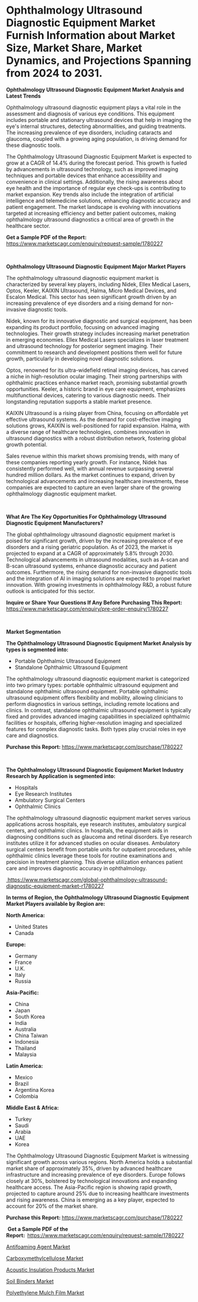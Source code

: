<p><h1>Ophthalmology Ultrasound Diagnostic Equipment Market Furnish Information about Market Size, Market Share, Market Dynamics, and Projections Spanning from 2024 to 2031.</h1></p><p><strong>Ophthalmology Ultrasound Diagnostic Equipment Market Analysis and Latest Trends</strong></p>
<p><p>Ophthalmology ultrasound diagnostic equipment plays a vital role in the assessment and diagnosis of various eye conditions. This equipment includes portable and stationary ultrasound devices that help in imaging the eye's internal structures, detecting abnormalities, and guiding treatments. The increasing prevalence of eye disorders, including cataracts and glaucoma, coupled with a growing aging population, is driving demand for these diagnostic tools.</p><p>The Ophthalmology Ultrasound Diagnostic Equipment Market is expected to grow at a CAGR of 14.4% during the forecast period. This growth is fueled by advancements in ultrasound technology, such as improved imaging techniques and portable devices that enhance accessibility and convenience in clinical settings. Additionally, the rising awareness about eye health and the importance of regular eye check-ups is contributing to market expansion. Key trends also include the integration of artificial intelligence and telemedicine solutions, enhancing diagnostic accuracy and patient engagement. The market landscape is evolving with innovations targeted at increasing efficiency and better patient outcomes, making ophthalmology ultrasound diagnostics a critical area of growth in the healthcare sector.</p></p>
<p><strong>Get a Sample PDF of the Report:&nbsp;</strong> <a href="https://www.marketscagr.com/enquiry/request-sample/1780227?utm_campaign=1546&utm_medium=2&utm_source=Github&utm_content=ia&utm_term=09102024&utm_id=ophthalmology-ultrasound-diagnostic-equipment">https://www.marketscagr.com/enquiry/request-sample/1780227</a></p>
<p>&nbsp;</p>
<p><strong>Ophthalmology Ultrasound Diagnostic Equipment Major Market Players</strong></p>
<p><p>The ophthalmology ultrasound diagnostic equipment market is characterized by several key players, including Nidek, Ellex Medical Lasers, Optos, Keeler, KAIXIN Ultrasound, Halma, Micro Medical Devices, and Escalon Medical. This sector has seen significant growth driven by an increasing prevalence of eye disorders and a rising demand for non-invasive diagnostic tools.</p><p>Nidek, known for its innovative diagnostic and surgical equipment, has been expanding its product portfolio, focusing on advanced imaging technologies. Their growth strategy includes increasing market penetration in emerging economies. Ellex Medical Lasers specializes in laser treatment and ultrasound technology for posterior segment imaging. Their commitment to research and development positions them well for future growth, particularly in developing novel diagnostic solutions.</p><p>Optos, renowned for its ultra-widefield retinal imaging devices, has carved a niche in high-resolution ocular imaging. Their strong partnerships with ophthalmic practices enhance market reach, promising substantial growth opportunities. Keeler, a historic brand in eye care equipment, emphasizes multifunctional devices, catering to various diagnostic needs. Their longstanding reputation supports a stable market presence.</p><p>KAIXIN Ultrasound is a rising player from China, focusing on affordable yet effective ultrasound systems. As the demand for cost-effective imaging solutions grows, KAIXIN is well-positioned for rapid expansion. Halma, with a diverse range of healthcare technologies, combines innovation in ultrasound diagnostics with a robust distribution network, fostering global growth potential.</p><p>Sales revenue within this market shows promising trends, with many of these companies reporting yearly growth. For instance, Nidek has consistently performed well, with annual revenue surpassing several hundred million dollars. As the market continues to expand, driven by technological advancements and increasing healthcare investments, these companies are expected to capture an even larger share of the growing ophthalmology diagnostic equipment market.</p></p>
<p>&nbsp;</p>
<p><strong>What Are The Key Opportunities For Ophthalmology Ultrasound Diagnostic Equipment Manufacturers?</strong></p>
<p><p>The global ophthalmology ultrasound diagnostic equipment market is poised for significant growth, driven by the increasing prevalence of eye disorders and a rising geriatric population. As of 2023, the market is projected to expand at a CAGR of approximately 5.8% through 2030. Technological advancements in ultrasound modalities, such as A-scan and B-scan ultrasound systems, enhance diagnostic accuracy and patient outcomes. Furthermore, the rising demand for non-invasive diagnostic tools and the integration of AI in imaging solutions are expected to propel market innovation. With growing investments in ophthalmology R&D, a robust future outlook is anticipated for this sector.</p></p>
<p><strong>Inquire or Share Your Questions If Any Before Purchasing This Report:</strong> <a href="https://www.marketscagr.com/enquiry/pre-order-enquiry/1780227?utm_campaign=1546&utm_medium=2&utm_source=Github&utm_content=ia&utm_term=09102024&utm_id=ophthalmology-ultrasound-diagnostic-equipment">https://www.marketscagr.com/enquiry/pre-order-enquiry/1780227</a></p>
<p>&nbsp;</p>
<p><strong>Market Segmentation</strong></p>
<p><strong>The Ophthalmology Ultrasound Diagnostic Equipment Market Analysis by types is segmented into:</strong></p>
<p><ul><li>Portable Ophthalmic Ultrasound Equipment</li><li>Standalone Ophthalmic Ultrasound Equipment</li></ul></p>
<p><p>The ophthalmology ultrasound diagnostic equipment market is categorized into two primary types: portable ophthalmic ultrasound equipment and standalone ophthalmic ultrasound equipment. Portable ophthalmic ultrasound equipment offers flexibility and mobility, allowing clinicians to perform diagnostics in various settings, including remote locations and clinics. In contrast, standalone ophthalmic ultrasound equipment is typically fixed and provides advanced imaging capabilities in specialized ophthalmic facilities or hospitals, offering higher-resolution imaging and specialized features for complex diagnostic tasks. Both types play crucial roles in eye care and diagnostics.</p></p>
<p><strong>Purchase this Report:&nbsp;</strong><a href="https://www.marketscagr.com/purchase/1780227?utm_campaign=1546&utm_medium=2&utm_source=Github&utm_content=ia&utm_term=09102024&utm_id=ophthalmology-ultrasound-diagnostic-equipment">https://www.marketscagr.com/purchase/1780227</a></p>
<p>&nbsp;</p>
<p><strong>The Ophthalmology Ultrasound Diagnostic Equipment Market Industry Research by Application is segmented into:</strong></p>
<p><ul><li>Hospitals</li><li>Eye Research Institutes</li><li>Ambulatory Surgical Centers</li><li>Ophthalmic Clinics</li></ul></p>
<p><p>The ophthalmology ultrasound diagnostic equipment market serves various applications across hospitals, eye research institutes, ambulatory surgical centers, and ophthalmic clinics. In hospitals, the equipment aids in diagnosing conditions such as glaucoma and retinal disorders. Eye research institutes utilize it for advanced studies on ocular diseases. Ambulatory surgical centers benefit from portable units for outpatient procedures, while ophthalmic clinics leverage these tools for routine examinations and precision in treatment planning. This diverse utilization enhances patient care and improves diagnostic accuracy in ophthalmology.</p></p>
<p><a href="https://www.marketscagr.com/global-ophthalmology-ultrasound-diagnostic-equipment-market-r1780227?utm_campaign=1546&utm_medium=2&utm_source=Github&utm_content=ia&utm_term=09102024&utm_id=ophthalmology-ultrasound-diagnostic-equipment">&nbsp;https://www.marketscagr.com/global-ophthalmology-ultrasound-diagnostic-equipment-market-r1780227</a></p>
<p><strong>In terms of Region, the Ophthalmology Ultrasound Diagnostic Equipment Market Players available by Region are:</strong></p>
<p>
    <p> <strong> North America: </strong>
        <ul>
            <li>United States</li>
            <li>Canada</li>
        </ul>
        </p> 
    <p> <strong> Europe: </strong>
        <ul>
            <li>Germany</li>
            <li>France</li>
            <li>U.K.</li>
            <li>Italy</li>
            <li>Russia</li>
        </ul>
        </p> 
    <p> <strong> Asia-Pacific: </strong>
        <ul>
            <li>China</li>
            <li>Japan</li>
            <li>South Korea</li>
            <li>India</li>
            <li>Australia</li>
            <li>China Taiwan</li>
            <li>Indonesia</li>
            <li>Thailand</li>
            <li>Malaysia</li>
        </ul>
        </p> 
    <p> <strong> Latin America: </strong>
        <ul>
            <li>Mexico</li>
            <li>Brazil</li>
            <li>Argentina Korea</li>
            <li>Colombia</li>
        </ul>
        </p> 
    <p> <strong> Middle East & Africa: </strong>
        <ul>
            <li>Turkey</li>
            <li>Saudi</li>
            <li>Arabia</li>
            <li>UAE</li>
            <li>Korea</li>
        </ul>
    </p>
    </p>
<p><p>The Ophthalmology Ultrasound Diagnostic Equipment Market is witnessing significant growth across various regions. North America holds a substantial market share of approximately 35%, driven by advanced healthcare infrastructure and increasing prevalence of eye disorders. Europe follows closely at 30%, bolstered by technological innovations and expanding healthcare access. The Asia-Pacific region is showing rapid growth, projected to capture around 25% due to increasing healthcare investments and rising awareness. China is emerging as a key player, expected to account for 20% of the market share.</p></p>
<p><strong>Purchase this Report: </strong><a href="https://www.marketscagr.com/purchase/1780227?utm_campaign=1546&utm_medium=2&utm_source=Github&utm_content=ia&utm_term=09102024&utm_id=ophthalmology-ultrasound-diagnostic-equipment">https://www.marketscagr.com/purchase/1780227</a></p>
<p>&nbsp;<strong>Get a Sample PDF of the Report:&nbsp;&nbsp;</strong><a href="https://www.marketscagr.com/enquiry/request-sample/1780227?utm_campaign=1546&utm_medium=2&utm_source=Github&utm_content=ia&utm_term=09102024&utm_id=ophthalmology-ultrasound-diagnostic-equipment">https://www.marketscagr.com/enquiry/request-sample/1780227</a></p>
<p><strong></strong></p>
<p><p><a href="https://www.linkedin.com/pulse/global-antifoaming-agent-market-size-expected-reach-cagr-lolhe?utm_campaign=1546&utm_medium=2&utm_source=Github&utm_content=ia&utm_term=09102024&utm_id=ophthalmology-ultrasound-diagnostic-equipment">Antifoaming Agent Market</a></p><p><a href="https://www.linkedin.com/pulse/analyzing-key-drivers-carboxymethylcellulose-market-trends-g0q3c?trackingId=ZdcFGP%2FnQhmO3n29Lub5SQ%3D%3D&utm_campaign=1546&utm_medium=2&utm_source=Github&utm_content=ia&utm_term=09102024&utm_id=ophthalmology-ultrasound-diagnostic-equipment">Carboxymethylcellulose Market</a></p><p><a href="https://www.linkedin.com/pulse/strategic-roadmap-success-global-acoustic-insulation-products-z2xlf?utm_campaign=1546&utm_medium=2&utm_source=Github&utm_content=ia&utm_term=09102024&utm_id=ophthalmology-ultrasound-diagnostic-equipment">Acoustic Insulation Products Market</a></p><p><a href="https://www.linkedin.com/pulse/soil-binders-market-research-report-2024-2031-koncepti-tmdff?utm_campaign=1546&utm_medium=2&utm_source=Github&utm_content=ia&utm_term=09102024&utm_id=ophthalmology-ultrasound-diagnostic-equipment">Soil Binders Market</a></p><p><a href="https://www.linkedin.com/pulse/sustainability-trends-polyethylene-mulch-film-industry-market-h1l1f?utm_campaign=1546&utm_medium=2&utm_source=Github&utm_content=ia&utm_term=09102024&utm_id=ophthalmology-ultrasound-diagnostic-equipment">Polyethylene Mulch Film Market</a></p></p>